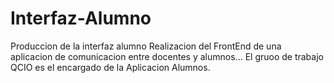 # Interfaz-Alumno
Produccion de la interfaz alumno
Realizacion del FrontEnd de una aplicacion de comunicacion entre docentes y alumnos...
El gruoo de trabajo QCIO es el encargado de la Aplicacion Alumnos.
